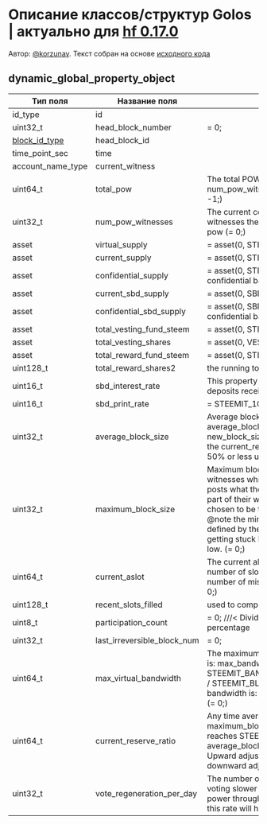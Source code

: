 # Описание классов/структур Golos | актуально для [hf 0.17.0](https://github.com/GolosChain/golos/releases/tag/v0.17.0)
Автор: [@korzunav](https://golos.io/@korzunav). Текст собран на основе [исходного кода](https://github.com/GolosChain/golos/tree/master/libraries/chain/include/golos/chain/global_property_object.hpp)
## dynamic_global_property_object


|Тип поля|Название поля|Описание|
|--------|-------------|--------|
|id_type|id||
|uint32_t|head_block_number|= 0;|
|[block_id_type](block_id_type.md)|head_block_id||
|time_point_sec|time||
|account_name_type|current_witness||
|uint64_t|total_pow|The total POW accumulated, aka the sum of num_pow_witness at the time new POW is added (= -1;)|
|uint32_t|num_pow_witnesses|The current count of how many pending POW witnesses there are, determines the difficulty of doing pow (= 0;)|
|asset|virtual_supply|= asset(0, STEEM_SYMBOL);|
|asset|current_supply|= asset(0, STEEM_SYMBOL);|
|asset|confidential_supply|= asset(0, STEEM_SYMBOL); ///< total asset held in confidential balances|
|asset|current_sbd_supply|= asset(0, SBD_SYMBOL);|
|asset|confidential_sbd_supply|= asset(0, SBD_SYMBOL); ///< total asset held in confidential balances|
|asset|total_vesting_fund_steem|= asset(0, STEEM_SYMBOL);|
|asset|total_vesting_shares|= asset(0, VESTS_SYMBOL);|
|asset|total_reward_fund_steem|= asset(0, STEEM_SYMBOL);|
|uint128_t|total_reward_shares2|the running total of REWARD^2|
|uint16_t|sbd_interest_rate|This property defines the interest rate that SBD deposits receive. (= 0;)|
|uint16_t|sbd_print_rate|= STEEMIT_100_PERCENT;|
|uint32_t|average_block_size|Average block size is updated every block to be: average_block_size = (99 * average_block_size + new_block_size) / 100 This property is used to update the current_reserve_ratio to maintain approximately 50% or less utilization of network capacity. (= 0;)|
|uint32_t|maximum_block_size|Maximum block size is decided by the set of active witnesses which change every round. Each witness posts what they think the maximum size should be as part of their witness properties, the median size is chosen to be the maximum block size for the round. @note the minimum value for maximum_block_size is defined by the protocol to prevent the network from getting stuck by witnesses attempting to set this too low. (= 0;)|
|uint64_t|current_aslot|The current absolute slot number. Equal to the total number of slots since genesis. Also equal to the total number of missed slots plus head_block_number. (= 0;)|
|uint128_t|recent_slots_filled|used to compute witness participation.|
|uint8_t|participation_count|= 0; ///< Divide by 128 to compute participation percentage|
|uint32_t|last_irreversible_block_num|= 0;|
|uint64_t|max_virtual_bandwidth|The maximum bandwidth the blockchain can support is: max_bandwidth = maximum_block_size * STEEMIT_BANDWIDTH_AVERAGE_WINDOW_SECONDS / STEEMIT_BLOCK_INTERVAL The maximum virtual bandwidth is: max_bandwidth * current_reserve_ratio (= 0;)|
|uint64_t|current_reserve_ratio|Any time average_block_size <= 50% maximum_block_size this value grows by 1 until it reaches STEEMIT_MAX_RESERVE_RATIO. Any time average_block_size is greater than 50% it falls by 1%. Upward adjustments happen once per round, downward adjustments happen every block. (= 1;)|
|uint32_t|vote_regeneration_per_day|The number of votes regenerated per day. Any user voting slower than this rate will be "wasting" voting power through spillover; any user voting faster than this rate will have their votes reduced. (= 40;)|
